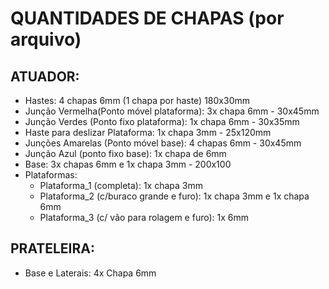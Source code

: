 # QUANTIDADES DE CHAPAS (por arquivo)
## ATUADOR:
- Hastes: 4 chapas 6mm (1 chapa por haste) 180x30mm
- Junção Vermelha(Ponto móvel plataforma): 3x chapa 6mm - 30x45mm
- Junção Verdes (Ponto fixo plataforma): 1x chapa 6mm - 30x35mm
- Haste para deslizar Plataforma: 1x chapa 3mm - 25x120mm
- Junções Amarelas (Ponto móvel base): 4 chapas 6mm - 30x45mm
- Junção Azul (ponto fixo base): 1x chapa de 6mm
- Base: 3x chapas 6mm e 1x chapa 3mm - 200x100
- Plataformas:
	- Plataforma_1 (completa): 1x chapa 3mm
	- Plataforma_2 (c/buraco grande e furo): 1x chapa 3mm e 1x chapa 6mm
	- Plataforma_3 (c/ vão para rolagem e furo): 1x 6mm
## PRATELEIRA:
- Base e Laterais: 4x Chapa 6mm
	